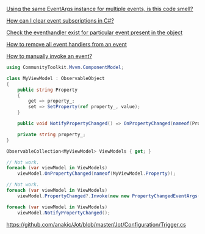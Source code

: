 [Using the same EventArgs instance for multiple events, is this code smell?](https://stackoverflow.com/questions/24891558/using-the-same-eventargs-instance-for-multiple-events-is-this-code-smell)

[How can I clear event subscriptions in C#?](https://stackoverflow.com/questions/153573/how-can-i-clear-event-subscriptions-in-c)

[Check the eventhandler exist for particular event present in the object](https://stackoverflow.com/questions/18112391/check-the-eventhandler-exist-for-particular-event-present-in-the-object)

[How to remove all event handlers from an event](https://stackoverflow.com/questions/91778/how-to-remove-all-event-handlers-from-an-event)

[How to manually invoke an event?](https://stackoverflow.com/questions/8734700/how-to-manually-invoke-an-event)

```csharp
using CommunityToolkit.Mvvm.ComponentModel;

class MyViewModel : ObservableObject
{
    public string Property
    {
        get => property_;
        set => SetProperty(ref property_, value);
    }

    public void NotifyPropertyChanged() => OnPropertyChanged(nameof(Property));

    private string property_;
}

ObservableCollection<MyViewModel> ViewModels { get; }

// Not work.
foreach (var viewModel in ViewModels)
    viewModel.OnPropertyChanged(nameof(MyViewModel.Property));

// Not work.
foreach (var viewModel in ViewModels)
    viewModel.PropertyChanged?.Invoke(new new PropertyChangedEventArgs(nameof(MyViewModel.Property)));

foreach (var viewModel in ViewModels)
    viewModel.NotifyPropertyChanged();
```

https://github.com/anakic/Jot/blob/master/Jot/Configuration/Trigger.cs
